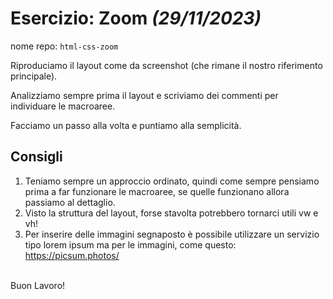 # Esercizio: Zoom *(29/11/2023)*

nome repo: `html-css-zoom`

Riproduciamo il layout come da screenshot (che rimane il nostro riferimento principale).


Analizziamo sempre prima il layout e scriviamo dei commenti per individuare le macroaree.


Facciamo un passo alla volta e puntiamo alla semplicità.


## Consigli
1. Teniamo sempre un approccio ordinato, quindi come sempre pensiamo prima a far funzionare le macroaree, se quelle funzionano allora passiamo al dettaglio.
2. Visto la struttura del layout, forse stavolta potrebbero tornarci utili vw e vh!
3. Per inserire delle immagini segnaposto è possibile utilizzare un servizio tipo lorem ipsum ma per le immagini, come questo: https://picsum.photos/

<br>
Buon Lavoro!
